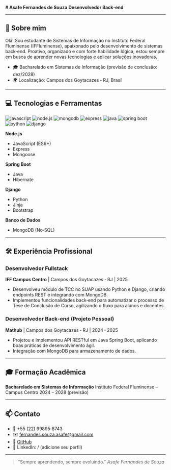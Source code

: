 **# Asafe Fernandes de Souza**
**Desenvolvedor Back‑end**

---

## 🚀 Sobre mim

Olá! Sou estudante de Sistemas de Informação no Instituto Federal Fluminense (IFFluminense), apaixonado pelo desenvolvimento de sistemas back‑end. Proativo, organizado e com forte habilidade lógica, estou sempre em busca de aprender novas tecnologias e aplicar soluções inovadoras.

* 🎓 Bacharelado em Sistemas de Informação (previsão de conclusão: dez/2028)
* 🌍 Localização: Campos dos Goytacazes ‑ RJ, Brasil

---

## 💻 Tecnologias e Ferramentas

<!-- Tecnologias que utilizo -->

![javascript](https://img.shields.io/badge/JavaScript-323330?style=for-the-badge\&logo=javascript\&logoColor=F7DF1E) ![node.js](https://img.shields.io/badge/Node.js-43853D?style=for-the-badge\&logo=node.js\&logoColor=white) ![mongodb](https://img.shields.io/badge/MongoDB-4EA94B?style=for-the-badge\&logo=mongodb\&logoColor=white) ![express](https://img.shields.io/badge/Express.js-404D59?style=for-the-badge) ![java](https://img.shields.io/badge/Java-007396?style=for-the-badge\&logo=java\&logoColor=white) ![spring boot](https://img.shields.io/badge/Spring_Boot-6DB33F?style=for-the-badge\&logo=springboot\&logoColor=white) ![python](https://img.shields.io/badge/Python-3776AB?style=for-the-badge\&logo=python\&logoColor=white) ![django](https://img.shields.io/badge/Django-092E20?style=for-the-badge\&logo=django\&logoColor=white)

**Node.js**

* JavaScript (ES6+)
* Express
* Mongoose

**Spring Boot**

* Java
* Hibernate

**Django**

* Python
* Jinja
* Bootstrap

**Banco de Dados**

* MongoDB (No‑SQL)

---

## 🛠 Experiência Profissional

### Desenvolvedor Fullstack

**IFF Campus Centro** | Campos dos Goytacazes ‑ RJ | 2025

* Desenvolveu módulo de TCC no SUAP usando Python e Django, criando endpoints REST e integrando com MongoDB.
* Implementou funcionalidades back‑end para automatizar o processo de Tese de Conclusão de Curso, agilizando o fluxo para alunos e docentes.

### Desenvolvedor Back‑end (Projeto Pessoal)

**Mathub** | Campos dos Goytacazes ‑ RJ | 2024 – 2025

* Projetou e implementou API RESTful em Java Spring Boot, aplicando boas práticas de desenvolvimento ágil.
* Integração com MongoDB para armazenamento de dados.

---

## 🎓 Formação Acadêmica

**Bacharelado em Sistemas de Informação**
Instituto Federal Fluminense – Campus Centro
2024 – 2028 (previsão)

---

## 📫 Contato

* 📱 +55 (22) 99895‑8743
* ✉️ [fernandes.souza.asafe@gmail.com](mailto:fernandes.souza.asafe@gmail.com)
* 🔗 [GitHub](https://github.com/Raphael-stefano)
* 🔗 LinkedIn: / (adicione seu perfil)

---

> "Sempre aprendendo, sempre evoluindo."
> *Asafe Fernandes de Souza*

